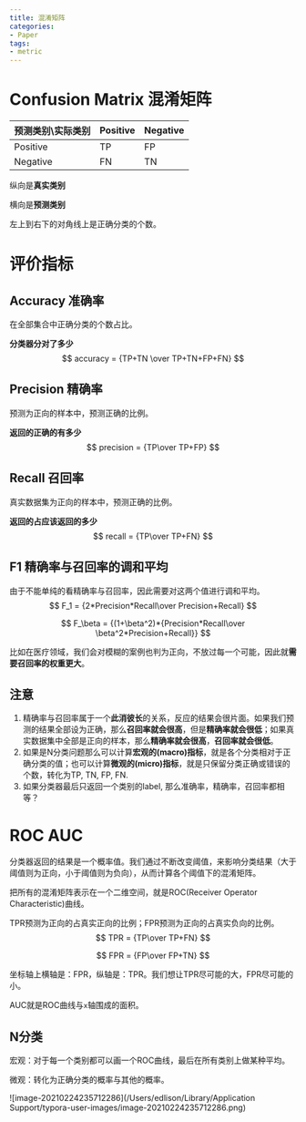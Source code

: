 ```yaml
---
title: 混淆矩阵
categories:
- Paper
tags:
- metric
---
```


# Confusion Matrix 混淆矩阵

| 预测类别\实际类别 | Positive | Negative |
| ----------------- | -------- | -------- |
| Positive          | TP       | FP       |
| Negative          | FN       | TN       |

纵向是**真实类别**

横向是**预测类别**

左上到右下的对角线上是正确分类的个数。

# 评价指标

## Accuracy 准确率

在全部集合中正确分类的个数占比。

**分类器分对了多少**
$$
accuracy = {TP+TN \over TP+TN+FP+FN}
$$


## Precision 精确率

预测为正向的样本中，预测正确的比例。

**返回的正确的有多少**
$$
precision = {TP\over TP+FP}
$$

## Recall 召回率

真实数据集为正向的样本中，预测正确的比例。

**返回的占应该返回的多少**
$$
recall = {TP\over TP+FN}
$$

## F1 精确率与召回率的调和平均

由于不能单纯的看精确率与召回率，因此需要对这两个值进行调和平均。
$$
F_1 = {2*Precision*Recall\over Precision+Recall}
$$

$$
F_\beta = {(1+\beta^2)*{Precision*Recall\over \beta^2*Precision+Recall}}
$$


比如在医疗领域，我们会对模糊的案例也判为正向，不放过每一个可能，因此就**需要召回率的权重更大**。

## 注意

1. 精确率与召回率属于一个**此消彼长**的关系，反应的结果会很片面。如果我们预测的结果全部设为正确，那么**召回率就会很高**，但是**精确率就会很低**；如果真实数据集中全部是正向的样本，那么**精确率就会很高**，**召回率就会很低**。
2. 如果是N分类问题那么可以计算**宏观的(macro)指标**，就是各个分类相对于正确分类的值；也可以计算**微观的(micro)指标**，就是只保留分类正确或错误的个数，转化为TP, TN, FP, FN.
3. 如果分类器最后只返回一个类别的label, 那么准确率，精确率，召回率都相等？

# ROC AUC

分类器返回的结果是一个概率值。我们通过不断改变阈值，来影响分类结果（大于阈值则为正向，小于阈值则为负向），从而计算各个阈值下的混淆矩阵。

把所有的混淆矩阵表示在一个二维空间，就是ROC(Receiver Operator Characteristic)曲线。

TPR预测为正向的占真实正向的比例；FPR预测为正向的占真实负向的比例。
$$
TPR = {TP\over TP+FN}
$$

$$
FPR = {FP\over FP+TN}
$$

坐标轴上横轴是：FPR，纵轴是：TPR。我们想让TPR尽可能的大，FPR尽可能的小。

AUC就是ROC曲线与`x`轴围成的面积。

## N分类

宏观：对于每一个类别都可以画一个ROC曲线，最后在所有类别上做某种平均。

微观：转化为正确分类的概率与其他的概率。

![image-20210224235712286](/Users/edlison/Library/Application Support/typora-user-images/image-20210224235712286.png)

























